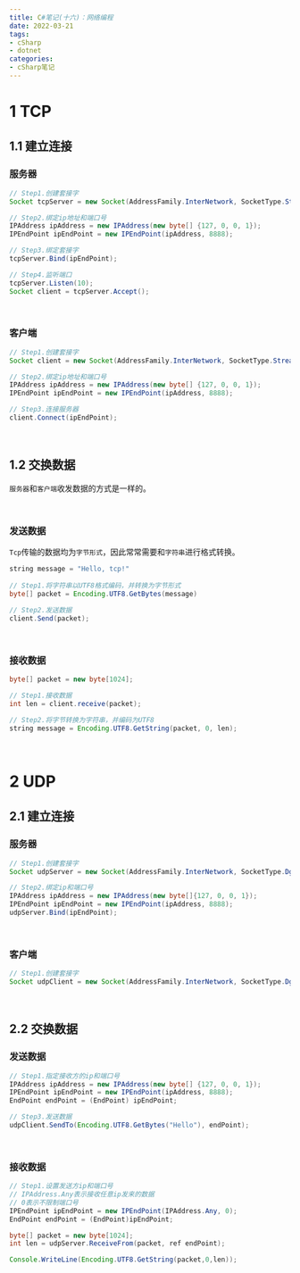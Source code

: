 ```yaml
---
title: C#笔记(十六)：网络编程
date: 2022-03-21
tags:
- cSharp
- dotnet
categories:
- cSharp笔记
---
```


# 1 TCP

## 1.1 建立连接

### **服务器**

```Java
// Step1.创建套接字
Socket tcpServer = new Socket(AddressFamily.InterNetwork, SocketType.Stream, ProtocolType.Tcp);

// Step2.绑定ip地址和端口号
IPAddress ipAddress = new IPAddress(new byte[] {127, 0, 0, 1});
IPEndPoint ipEndPoint = new IPEndPoint(ipAddress, 8888);

// Step3.绑定套接字
tcpServer.Bind(ipEndPoint);

// Step4.监听端口
tcpServer.Listen(10);
Socket client = tcpServer.Accept();
```

<br>

### **客户端**

```Java
// Step1.创建套接字
Socket client = new Socket(AddressFamily.InterNetwork, SocketType.Stream, ProtocolType.Tcp);

// Step2.绑定ip地址和端口号
IPAddress ipAddress = new IPAddress(new byte[] {127, 0, 0, 1});
IPEndPoint ipEndPoint = new IPEndPoint(ipAddress, 8888);

// Step3.连接服务器
client.Connect(ipEndPoint);
```

<br>

## 1.2 交换数据

`服务器`和`客户端`收发数据的方式是一样的。

<br>

### **发送数据**

`Tcp`传输的数据均为`字节形式`，因此常常需要和`字符串`进行格式转换。

```Java
string message = "Hello, tcp!"
    
// Step1.将字符串以UTF8格式编码，并转换为字节形式
byte[] packet = Encoding.UTF8.GetBytes(message)
    
// Step2.发送数据
client.Send(packet);
```

<br>

### **接收数据**

```Java
byte[] packet = new byte[1024];

// Step1.接收数据
int len = client.receive(packet);

// Step2.将字节转换为字符串，并编码为UTF8
string message = Encoding.UTF8.GetString(packet, 0, len);
```

<br>

# 2 UDP

## 2.1 建立连接

### **服务器**

```Java
// Step1.创建套接字
Socket udpServer = new Socket(AddressFamily.InterNetwork, SocketType.Dgram, ProtocolType.Udp);

// Step2.绑定ip和端口号
IPAddress ipAddress = new IPAddress(new byte[]{127, 0, 0, 1});
IPEndPoint ipEndPoint = new IPEndPoint(ipAddress, 8888);
udpServer.Bind(ipEndPoint);
```

<br>

### **客户端**

```Java
// Step1.创建套接字
Socket udpClient = new Socket(AddressFamily.InterNetwork, SocketType.Dgram, ProtocolType.Udp);
```

<br>

## 2.2 交换数据

### **发送数据**

```Java
// Step1.指定接收方的ip和端口号
IPAddress ipAddress = new IPAddress(new byte[] {127, 0, 0, 1});
IPEndPoint ipEndPoint = new IPEndPoint(ipAddress, 8888);
EndPoint endPoint = (EndPoint) ipEndPoint;

// Step3.发送数据
udpClient.SendTo(Encoding.UTF8.GetBytes("Hello"), endPoint);
```

<br>

### **接收数据**

```Java
// Step1.设置发送方ip和端口号
// IPAddress.Any表示接收任意ip发来的数据
// 0表示不限制端口号
IPEndPoint ipEndPoint = new IPEndPoint(IPAddress.Any, 0);
EndPoint endPoint = (EndPoint)ipEndPoint;

byte[] packet = new byte[1024];
int len = udpServer.ReceiveFrom(packet, ref endPoint);

Console.WriteLine(Encoding.UTF8.GetString(packet,0,len));
```